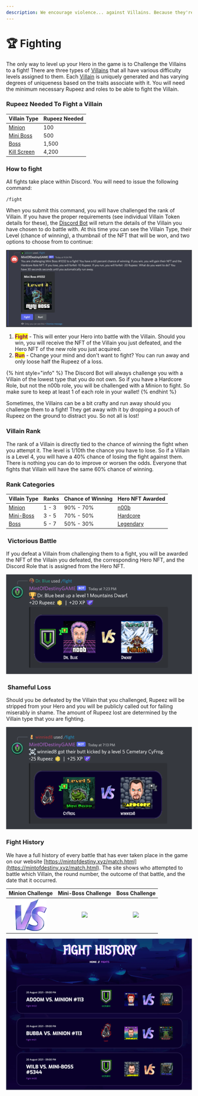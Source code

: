 ```yaml
---
description: We encourage violence... against Villains. Because they're bad.
---
```


# 🏆 Fighting

The only way to level up your Hero in the game is to Challenge the Villains to a fight! There are three types of [Villains](../tokens/villains/) that all have various difficulty levels assigned to them. Each [Villain](../tokens/villains/) is uniquely generated and has varying degrees of uniqueness based on the traits associate with it. You will need the minimum necessary Rupeez and roles to be able to fight the Villain.

### Rupeez Needed To Fight a Villain

| Villain Type                                 | Rupeez Needed |
| -------------------------------------------- | ------------- |
| [Minion](../tokens/villains/minion.md)       | 100           |
| [Mini Boss](../tokens/villains/mini-boss.md) | 500           |
| [Boss](../tokens/villains/boss.md)           | 1,500         |
| [Kill Screen](../tokens/kill-screens.md)     | 4,200         |

### How to fight

All fights take place within Discord. You will need to issue the following command:

```
/fight
```

When you submit this command, you will have challenged the rank of Villain. If you have the proper requirements (see individual Villain Token details for these), the [Discord Bot](broken-reference) will return the details of the Villain you have chosen to do battle with. At this time you can see the Villain Type, their Level (chance of winning), a thumbnail of the NFT that will be won, and two options to choose from to continue:

![](<../.gitbook/assets/image (8) (1) (1).png>)

1. <mark style="color:purple;">**Fight**</mark> - This will enter your Hero into battle with the Villain. Should you win, you will receive the NFT of the Villain you just defeated, and the Hero NFT of the new role you just acquired.
2. <mark style="color:purple;">**Run**</mark> - Change your mind and don't want to fight? You can run away and only loose half the Rupeez of a loss.

{% hint style="info" %}
The Discord Bot will always challenge you with a Villain of the lowest type that you do not own. So if you have a Hardcore Role, but not the n00b role, you will be challenged with a Minion to fight. So make sure to keep at least 1 of each role in your wallet!
{% endhint %}

Sometimes, the Villains can be a bit crafty and run away should you challenge them to a fight! They get away with it by dropping a pouch of Rupeez on the ground to distract you. So not all is lost!

### Villain Rank

The rank of a Villain is directly tied to the chance of winning the fight when you attempt it. The level is 1/10th the chance you have to lose. So if a Villain is a Level 4, you will have a 40% chance of losing the fight against them. There is nothing you can do to improve or worsen the odds. Everyone that fights that Villain will have the same 60% chance of winning.

### Rank Categories

| Villain Type                                 | Ranks | Chance of Winning | Hero NFT Awarded                           |
| -------------------------------------------- | ----- | ----------------- | ------------------------------------------ |
| [Minion](../tokens/villains/minion.md)       | 1 - 3 | 90% - 70%         | [n00b](../tokens/heroes/n00b.md)           |
| [Mini-Boss](../tokens/villains/mini-boss.md) | 3 - 5 | 70% - 50%         | [Hardcore](../tokens/heroes/hardcore.md)   |
| [Boss](../tokens/villains/boss.md)           | 5 - 7 | 50% - 30%         | [Legendary](../tokens/heroes/legendary.md) |

### <img src="https://mintofdestiny.xyz/assets/img/others/win.png" alt="" data-size="line"> Victorious Battle

If you defeat a Villain from challenging them to a fight, you will be awarded the NFT of the Villain you defeated, the corresponding Hero NFT, and the Discord Role that is assigned from the Hero NFT.

![](<../.gitbook/assets/image (6).png>)

### <img src="https://mintofdestiny.xyz/assets/img/others/lost.png" alt="" data-size="line"> Shameful Loss

Should you be defeated by the Villain that you challenged, Rupeez will be stripped from your Hero and you will be publicly called out for failing miserably in shame. The amount of Rupeez lost are determined by the Villain type that you are fighting.

![](<../.gitbook/assets/image (8).png>)

### Fight History

We have a full history of every battle that has ever taken place in the game on our website [https://mintofdestiny.xyz/match.html](https://mintofdestiny.xyz/match.html). The site shows who attempted to battle which Villain, the round number, the outcome of that battle, and the date that it occurred.

|               Minion Challenge              |                       Mini-Boss Challenge                      |                         Boss Challenge                         |
| :-----------------------------------------: | :------------------------------------------------------------: | :------------------------------------------------------------: |
| ![](<../.gitbook/assets/image (3) (1).png>) | ![](https://mintofdestiny.xyz/assets/img/others/game-vs3.webp) | ![](https://mintofdestiny.xyz/assets/img/others/game-vs1.webp) |

![](<../.gitbook/assets/image (2) (1) (1) (1).png>)


